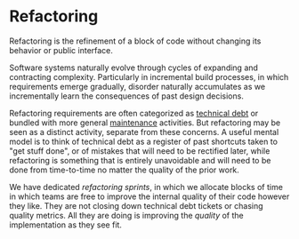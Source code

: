 # Refactoring

Refactoring is the refinement of a block of code without changing its behavior or public interface.

Software systems naturally evolve through cycles of expanding and contracting complexity. Particularly in incremental build processes, in which requirements emerge gradually, disorder naturally accumulates as we incrementally learn the consequences of past design decisions.

Refactoring requirements are often categorized as [technical debt](/standards/quality-metrics/technical-debt) or bundled with more general [maintenance](practices/maintenance) activities. But refactoring may be seen as a distinct activity, separate from these concerns. A useful mental model is to think of technical debt as a register of past shortcuts taken to "get stuff done", or of mistakes that will need to be rectified later, while refactoring is something that is entirely unavoidable and will need to be done from time-to-time no matter the quality of the prior work.

We have dedicated _refactoring sprints_, in which we allocate blocks of time in which teams are free to improve the internal quality of their code however they like. They are not closing down technical debt tickets or chasing quality metrics. All they are doing is improving the _quality_ of the implementation as they see fit.

